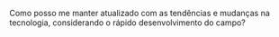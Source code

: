 Como posso me manter atualizado com as tendências e mudanças na tecnologia, considerando o rápido desenvolvimento do campo?
